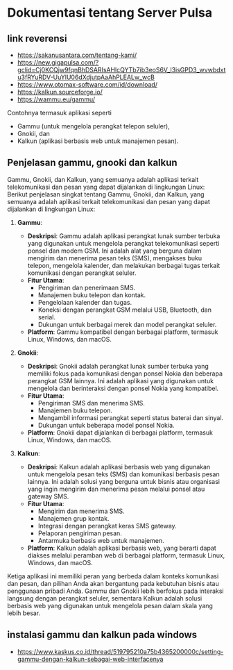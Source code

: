# Dokumentasi tentang Server Pulsa

## link reverensi
- https://sakanusantara.com/tentang-kami/
- https://new.gigapulsa.com/?gclid=Cj0KCQjw9fqnBhDSARIsAHlcQYTb7ib3eoS6V_l3isGPD3_wvwbdxtu3fRYuRDV-UuYlU06dXdjutpAaAhPLEALw_wcB
- https://www.otomax-software.com/id/download/
- https://kalkun.sourceforge.io/
- https://wammu.eu/gammu/


Contohnya termasuk aplikasi seperti 
- Gammu (untuk mengelola perangkat telepon seluler),
- Gnokii, dan 
- Kalkun (aplikasi berbasis web untuk manajemen pesan).

## Penjelasan gammu, gnooki dan kalkun
Gammu, Gnokii, dan Kalkun, yang semuanya adalah aplikasi terkait telekomunikasi dan pesan yang dapat dijalankan di lingkungan Linux:
Berikut penjelasan singkat tentang Gammu, Gnokii, dan Kalkun, yang semuanya adalah aplikasi terkait telekomunikasi dan pesan yang dapat dijalankan di lingkungan Linux:

1. **Gammu**:
   - **Deskripsi**: Gammu adalah aplikasi perangkat lunak sumber terbuka yang digunakan untuk mengelola perangkat telekomunikasi seperti ponsel dan modem GSM. Ini adalah alat yang berguna dalam mengirim dan menerima pesan teks (SMS), mengakses buku telepon, mengelola kalender, dan melakukan berbagai tugas terkait komunikasi dengan perangkat seluler.
   - **Fitur Utama**:
     - Pengiriman dan penerimaan SMS.
     - Manajemen buku telepon dan kontak.
     - Pengelolaan kalender dan tugas.
     - Koneksi dengan perangkat GSM melalui USB, Bluetooth, dan serial.
     - Dukungan untuk berbagai merek dan model perangkat seluler.
   - **Platform**: Gammu kompatibel dengan berbagai platform, termasuk Linux, Windows, dan macOS.

2. **Gnokii**:
   - **Deskripsi**: Gnokii adalah perangkat lunak sumber terbuka yang memiliki fokus pada komunikasi dengan ponsel Nokia dan beberapa perangkat GSM lainnya. Ini adalah aplikasi yang digunakan untuk mengelola dan berinteraksi dengan ponsel Nokia yang kompatibel.
   - **Fitur Utama**:
     - Pengiriman SMS dan menerima SMS.
     - Manajemen buku telepon.
     - Mengambil informasi perangkat seperti status baterai dan sinyal.
     - Dukungan untuk beberapa model ponsel Nokia.
   - **Platform**: Gnokii dapat dijalankan di berbagai platform, termasuk Linux, Windows, dan macOS.

3. **Kalkun**:
   - **Deskripsi**: Kalkun adalah aplikasi berbasis web yang digunakan untuk mengelola pesan teks (SMS) dan komunikasi berbasis pesan lainnya. Ini adalah solusi yang berguna untuk bisnis atau organisasi yang ingin mengirim dan menerima pesan melalui ponsel atau gateway SMS.
   - **Fitur Utama**:
     - Mengirim dan menerima SMS.
     - Manajemen grup kontak.
     - Integrasi dengan perangkat keras SMS gateway.
     - Pelaporan pengiriman pesan.
     - Antarmuka berbasis web untuk manajemen.
   - **Platform**: Kalkun adalah aplikasi berbasis web, yang berarti dapat diakses melalui peramban web di berbagai platform, termasuk Linux, Windows, dan macOS.

Ketiga aplikasi ini memiliki peran yang berbeda dalam konteks komunikasi dan pesan, dan pilihan Anda akan bergantung pada kebutuhan bisnis atau penggunaan pribadi Anda. Gammu dan Gnokii lebih berfokus pada interaksi langsung dengan perangkat seluler, sementara Kalkun adalah solusi berbasis web yang digunakan untuk mengelola pesan dalam skala yang lebih besar.

## instalasi gammu dan kalkun pada windows
- https://www.kaskus.co.id/thread/519795210a75b4365200000c/setting-gammu-dengan-kalkun-sebagai-web-interfacenya